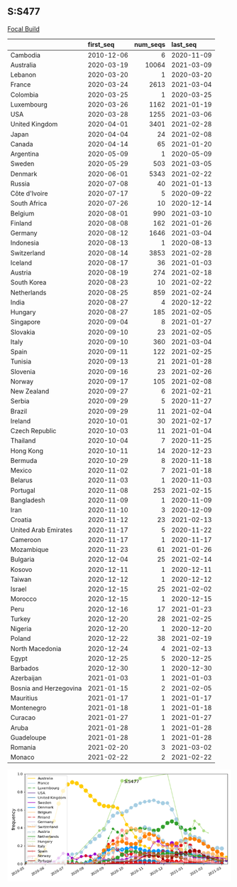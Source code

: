 

## S:S477
[Focal Build](https://nextstrain.org/groups/neherlab/ncov/S.S477?f_region=Europe)

|                        | first_seq   |   num_seqs | last_seq   |
|:-----------------------|:------------|-----------:|:-----------|
| Cambodia               | 2010-12-06  |          6 | 2020-11-09 |
| Australia              | 2020-03-19  |      10064 | 2021-03-09 |
| Lebanon                | 2020-03-20  |          1 | 2020-03-20 |
| France                 | 2020-03-24  |       2613 | 2021-03-04 |
| Colombia               | 2020-03-25  |          1 | 2020-03-25 |
| Luxembourg             | 2020-03-26  |       1162 | 2021-01-19 |
| USA                    | 2020-03-28  |       1255 | 2021-03-06 |
| United Kingdom         | 2020-04-01  |       3401 | 2021-02-28 |
| Japan                  | 2020-04-04  |         24 | 2021-02-08 |
| Canada                 | 2020-04-14  |         65 | 2021-01-20 |
| Argentina              | 2020-05-09  |          1 | 2020-05-09 |
| Sweden                 | 2020-05-29  |        503 | 2021-03-05 |
| Denmark                | 2020-06-01  |       5343 | 2021-02-22 |
| Russia                 | 2020-07-08  |         40 | 2021-01-13 |
| Côte d'Ivoire          | 2020-07-17  |          5 | 2020-09-22 |
| South Africa           | 2020-07-26  |         10 | 2020-12-14 |
| Belgium                | 2020-08-01  |        990 | 2021-03-10 |
| Finland                | 2020-08-08  |        162 | 2021-01-26 |
| Germany                | 2020-08-12  |       1646 | 2021-03-04 |
| Indonesia              | 2020-08-13  |          1 | 2020-08-13 |
| Switzerland            | 2020-08-14  |       3853 | 2021-02-28 |
| Iceland                | 2020-08-17  |         36 | 2021-01-03 |
| Austria                | 2020-08-19  |        274 | 2021-02-18 |
| South Korea            | 2020-08-23  |         10 | 2021-02-22 |
| Netherlands            | 2020-08-25  |        859 | 2021-02-24 |
| India                  | 2020-08-27  |          4 | 2020-12-22 |
| Hungary                | 2020-08-27  |        185 | 2021-02-05 |
| Singapore              | 2020-09-04  |          8 | 2021-01-27 |
| Slovakia               | 2020-09-10  |         23 | 2021-02-05 |
| Italy                  | 2020-09-10  |        360 | 2021-03-04 |
| Spain                  | 2020-09-11  |        122 | 2021-02-25 |
| Tunisia                | 2020-09-13  |         21 | 2021-01-28 |
| Slovenia               | 2020-09-16  |         23 | 2021-02-26 |
| Norway                 | 2020-09-17  |        105 | 2021-02-08 |
| New Zealand            | 2020-09-27  |          6 | 2021-02-21 |
| Serbia                 | 2020-09-29  |          5 | 2020-11-27 |
| Brazil                 | 2020-09-29  |         11 | 2021-02-04 |
| Ireland                | 2020-10-01  |         30 | 2021-02-17 |
| Czech Republic         | 2020-10-03  |         11 | 2021-01-04 |
| Thailand               | 2020-10-04  |          7 | 2020-11-25 |
| Hong Kong              | 2020-10-11  |         14 | 2020-12-23 |
| Bermuda                | 2020-10-29  |          8 | 2020-11-18 |
| Mexico                 | 2020-11-02  |          7 | 2021-01-18 |
| Belarus                | 2020-11-03  |          1 | 2020-11-03 |
| Portugal               | 2020-11-08  |        253 | 2021-02-15 |
| Bangladesh             | 2020-11-09  |          1 | 2020-11-09 |
| Iran                   | 2020-11-10  |          3 | 2020-12-09 |
| Croatia                | 2020-11-12  |         23 | 2021-02-13 |
| United Arab Emirates   | 2020-11-17  |          5 | 2020-11-22 |
| Cameroon               | 2020-11-17  |          1 | 2020-11-17 |
| Mozambique             | 2020-11-23  |         61 | 2021-01-26 |
| Bulgaria               | 2020-12-04  |         25 | 2021-02-14 |
| Kosovo                 | 2020-12-11  |          1 | 2020-12-11 |
| Taiwan                 | 2020-12-12  |          1 | 2020-12-12 |
| Israel                 | 2020-12-15  |         25 | 2021-02-02 |
| Morocco                | 2020-12-15  |          1 | 2020-12-15 |
| Peru                   | 2020-12-16  |         17 | 2021-01-23 |
| Turkey                 | 2020-12-20  |         28 | 2021-02-25 |
| Nigeria                | 2020-12-20  |          1 | 2020-12-20 |
| Poland                 | 2020-12-22  |         38 | 2021-02-19 |
| North Macedonia        | 2020-12-24  |          4 | 2021-02-13 |
| Egypt                  | 2020-12-25  |          5 | 2020-12-25 |
| Barbados               | 2020-12-30  |          1 | 2020-12-30 |
| Azerbaijan             | 2021-01-03  |          1 | 2021-01-03 |
| Bosnia and Herzegovina | 2021-01-15  |          2 | 2021-02-05 |
| Mauritius              | 2021-01-17  |          1 | 2021-01-17 |
| Montenegro             | 2021-01-18  |          1 | 2021-01-18 |
| Curacao                | 2021-01-27  |          1 | 2021-01-27 |
| Aruba                  | 2021-01-28  |          1 | 2021-01-28 |
| Guadeloupe             | 2021-01-28  |          1 | 2021-01-28 |
| Romania                | 2021-02-20  |          3 | 2021-03-02 |
| Monaco                 | 2021-02-22  |          2 | 2021-02-22 |

![Overall trends S.S477](/overall_trends_figures/overall_trends_S.S477.png)